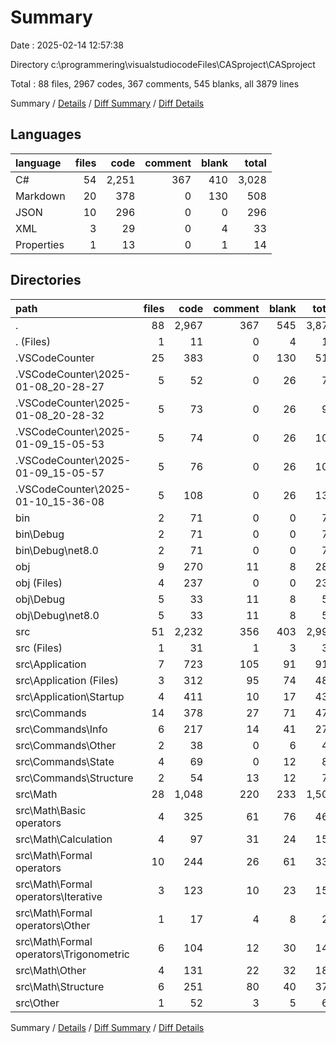 # Summary

Date : 2025-02-14 12:57:38

Directory c:\\programmering\\visualstudiocodeFiles\\CASproject\\CASproject

Total : 88 files,  2967 codes, 367 comments, 545 blanks, all 3879 lines

Summary / [Details](details.md) / [Diff Summary](diff.md) / [Diff Details](diff-details.md)

## Languages
| language | files | code | comment | blank | total |
| :--- | ---: | ---: | ---: | ---: | ---: |
| C# | 54 | 2,251 | 367 | 410 | 3,028 |
| Markdown | 20 | 378 | 0 | 130 | 508 |
| JSON | 10 | 296 | 0 | 0 | 296 |
| XML | 3 | 29 | 0 | 4 | 33 |
| Properties | 1 | 13 | 0 | 1 | 14 |

## Directories
| path | files | code | comment | blank | total |
| :--- | ---: | ---: | ---: | ---: | ---: |
| . | 88 | 2,967 | 367 | 545 | 3,879 |
| . (Files) | 1 | 11 | 0 | 4 | 15 |
| .VSCodeCounter | 25 | 383 | 0 | 130 | 513 |
| .VSCodeCounter\\2025-01-08_20-28-27 | 5 | 52 | 0 | 26 | 78 |
| .VSCodeCounter\\2025-01-08_20-28-32 | 5 | 73 | 0 | 26 | 99 |
| .VSCodeCounter\\2025-01-09_15-05-53 | 5 | 74 | 0 | 26 | 100 |
| .VSCodeCounter\\2025-01-09_15-05-57 | 5 | 76 | 0 | 26 | 102 |
| .VSCodeCounter\\2025-01-10_15-36-08 | 5 | 108 | 0 | 26 | 134 |
| bin | 2 | 71 | 0 | 0 | 71 |
| bin\\Debug | 2 | 71 | 0 | 0 | 71 |
| bin\\Debug\\net8.0 | 2 | 71 | 0 | 0 | 71 |
| obj | 9 | 270 | 11 | 8 | 289 |
| obj (Files) | 4 | 237 | 0 | 0 | 237 |
| obj\\Debug | 5 | 33 | 11 | 8 | 52 |
| obj\\Debug\\net8.0 | 5 | 33 | 11 | 8 | 52 |
| src | 51 | 2,232 | 356 | 403 | 2,991 |
| src (Files) | 1 | 31 | 1 | 3 | 35 |
| src\\Application | 7 | 723 | 105 | 91 | 919 |
| src\\Application (Files) | 3 | 312 | 95 | 74 | 481 |
| src\\Application\\Startup | 4 | 411 | 10 | 17 | 438 |
| src\\Commands | 14 | 378 | 27 | 71 | 476 |
| src\\Commands\\Info | 6 | 217 | 14 | 41 | 272 |
| src\\Commands\\Other | 2 | 38 | 0 | 6 | 44 |
| src\\Commands\\State | 4 | 69 | 0 | 12 | 81 |
| src\\Commands\\Structure | 2 | 54 | 13 | 12 | 79 |
| src\\Math | 28 | 1,048 | 220 | 233 | 1,501 |
| src\\Math\\Basic operators | 4 | 325 | 61 | 76 | 462 |
| src\\Math\\Calculation | 4 | 97 | 31 | 24 | 152 |
| src\\Math\\Formal operators | 10 | 244 | 26 | 61 | 331 |
| src\\Math\\Formal operators\\Iterative | 3 | 123 | 10 | 23 | 156 |
| src\\Math\\Formal operators\\Other | 1 | 17 | 4 | 8 | 29 |
| src\\Math\\Formal operators\\Trigonometric | 6 | 104 | 12 | 30 | 146 |
| src\\Math\\Other | 4 | 131 | 22 | 32 | 185 |
| src\\Math\\Structure | 6 | 251 | 80 | 40 | 371 |
| src\\Other | 1 | 52 | 3 | 5 | 60 |

Summary / [Details](details.md) / [Diff Summary](diff.md) / [Diff Details](diff-details.md)
